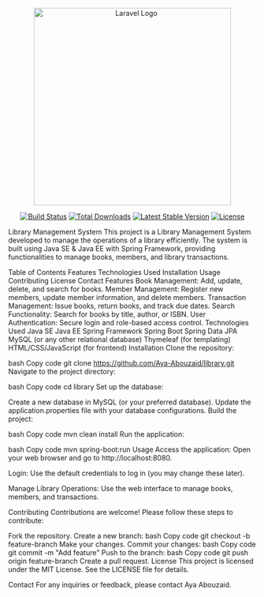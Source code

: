 <p align="center"><a href="https://laravel.com" target="_blank"><img src="https://raw.githubusercontent.com/laravel/art/master/logo-lockup/5%20SVG/2%20CMYK/1%20Full%20Color/laravel-logolockup-cmyk-red.svg" width="400" alt="Laravel Logo"></a></p>

<p align="center">
<a href="https://github.com/laravel/framework/actions"><img src="https://github.com/laravel/framework/workflows/tests/badge.svg" alt="Build Status"></a>
<a href="https://packagist.org/packages/laravel/framework"><img src="https://img.shields.io/packagist/dt/laravel/framework" alt="Total Downloads"></a>
<a href="https://packagist.org/packages/laravel/framework"><img src="https://img.shields.io/packagist/v/laravel/framework" alt="Latest Stable Version"></a>
<a href="https://packagist.org/packages/laravel/framework"><img src="https://img.shields.io/packagist/l/laravel/framework" alt="License"></a>
</p>


Library Management System
This project is a Library Management System developed to manage the operations of a library efficiently. The system is built using Java SE & Java EE with Spring Framework, providing functionalities to manage books, members, and library transactions.

Table of Contents
Features
Technologies Used
Installation
Usage
Contributing
License
Contact
Features
Book Management: Add, update, delete, and search for books.
Member Management: Register new members, update member information, and delete members.
Transaction Management: Issue books, return books, and track due dates.
Search Functionality: Search for books by title, author, or ISBN.
User Authentication: Secure login and role-based access control.
Technologies Used
Java SE
Java EE
Spring Framework
Spring Boot
Spring Data JPA
MySQL (or any other relational database)
Thymeleaf (for templating)
HTML/CSS/JavaScript (for frontend)
Installation
Clone the repository:

bash
Copy code
git clone https://github.com/Aya-Abouzaid/library.git
Navigate to the project directory:

bash
Copy code
cd library
Set up the database:

Create a new database in MySQL (or your preferred database).
Update the application.properties file with your database configurations.
Build the project:

bash
Copy code
mvn clean install
Run the application:

bash
Copy code
mvn spring-boot:run
Usage
Access the application:
Open your web browser and go to http://localhost:8080.

Login:
Use the default credentials to log in (you may change these later).

Manage Library Operations:
Use the web interface to manage books, members, and transactions.

Contributing
Contributions are welcome! Please follow these steps to contribute:

Fork the repository.
Create a new branch:
bash
Copy code
git checkout -b feature-branch
Make your changes.
Commit your changes:
bash
Copy code
git commit -m "Add feature"
Push to the branch:
bash
Copy code
git push origin feature-branch
Create a pull request.
License
This project is licensed under the MIT License. See the LICENSE file for details.

Contact
For any inquiries or feedback, please contact Aya Abouzaid.

